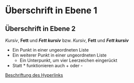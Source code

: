 # Überschrift in Ebene 1

## Überschrift in Ebene 2

*Kursiv*, **Fett** und ***Fett kursiv*** bzw.
_Kursiv_, __Fett__ und ___Fett kursiv___

* Ein Punkt in einer ungeordneten Liste
* Ein weiterer Punkt in einer ungeordneten Liste
    * Ein Unterpunkt, um vier Leerzeichen eingerückt
* Statt * funktionieren auch + oder -

[Beschriftung des Hyperlinks](https://de.wikipedia.org/ "Titel, der beim Überfahren mit der Maus angezeigt wird")
